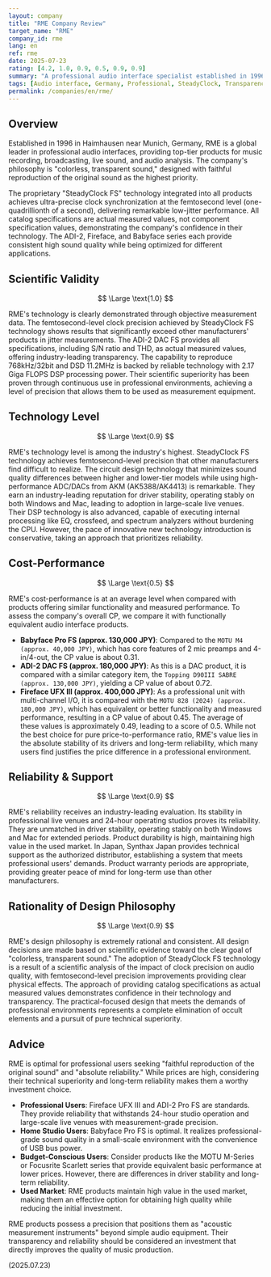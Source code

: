 ```yaml
---
layout: company
title: "RME Company Review"
target_name: "RME"
company_id: rme
lang: en
ref: rme
date: 2025-07-23
rating: [4.2, 1.0, 0.9, 0.5, 0.9, 0.9]
summary: "A professional audio interface specialist established in 1996 near Munich, Germany. Through proprietary SteadyClock FS technology, they achieve ultra-precise clock synchronization at the femtosecond level, pursuing 'colorless, transparent sound.' All specifications are actual measured values, and their driver stability and sound quality meet the demanding requirements of professional environments, earning overwhelming trust from studios worldwide."
tags: [Audio interface, Germany, Professional, SteadyClock, Transparency]
permalink: /companies/en/rme/
---
```

## Overview

Established in 1996 in Haimhausen near Munich, Germany, RME is a global leader in professional audio interfaces, providing top-tier products for music recording, broadcasting, live sound, and audio analysis. The company's philosophy is "colorless, transparent sound," designed with faithful reproduction of the original sound as the highest priority.

The proprietary "SteadyClock FS" technology integrated into all products achieves ultra-precise clock synchronization at the femtosecond level (one-quadrillionth of a second), delivering remarkable low-jitter performance. All catalog specifications are actual measured values, not component specification values, demonstrating the company's confidence in their technology. The ADI-2, Fireface, and Babyface series each provide consistent high sound quality while being optimized for different applications.

## Scientific Validity

$$ \Large \text{1.0} $$

RME's technology is clearly demonstrated through objective measurement data. The femtosecond-level clock precision achieved by SteadyClock FS technology shows results that significantly exceed other manufacturers' products in jitter measurements. The ADI-2 DAC FS provides all specifications, including S/N ratio and THD, as actual measured values, offering industry-leading transparency. The capability to reproduce 768kHz/32bit and DSD 11.2MHz is backed by reliable technology with 2.17 Giga FLOPS DSP processing power. Their scientific superiority has been proven through continuous use in professional environments, achieving a level of precision that allows them to be used as measurement equipment.

## Technology Level

$$ \Large \text{0.9} $$

RME's technology level is among the industry's highest. SteadyClock FS technology achieves femtosecond-level precision that other manufacturers find difficult to realize. The circuit design technology that minimizes sound quality differences between higher and lower-tier models while using high-performance ADC/DACs from AKM (AK5388/AK4413) is remarkable. They earn an industry-leading reputation for driver stability, operating stably on both Windows and Mac, leading to adoption in large-scale live venues. Their DSP technology is also advanced, capable of executing internal processing like EQ, crossfeed, and spectrum analyzers without burdening the CPU. However, the pace of innovative new technology introduction is conservative, taking an approach that prioritizes reliability.

## Cost-Performance

$$ \Large \text{0.5} $$

RME's cost-performance is at an average level when compared with products offering similar functionality and measured performance. To assess the company's overall CP, we compare it with functionally equivalent audio interface products.
- **Babyface Pro FS (approx. 130,000 JPY)**: Compared to the `MOTU M4 (approx. 40,000 JPY)`, which has core features of 2 mic preamps and 4-in/4-out, the CP value is about 0.31.
- **ADI-2 DAC FS (approx. 180,000 JPY)**: As this is a DAC product, it is compared with a similar category item, the `Topping D90III SABRE (approx. 130,000 JPY)`, yielding a CP value of about 0.72.
- **Fireface UFX III (approx. 400,000 JPY)**: As a professional unit with multi-channel I/O, it is compared with the `MOTU 828 (2024) (approx. 180,000 JPY)`, which has equivalent or better functionality and measured performance, resulting in a CP value of about 0.45.
The average of these values is approximately 0.49, leading to a score of 0.5. While not the best choice for pure price-to-performance ratio, RME's value lies in the absolute stability of its drivers and long-term reliability, which many users find justifies the price difference in a professional environment.

## Reliability & Support

$$ \Large \text{0.9} $$

RME's reliability receives an industry-leading evaluation. Its stability in professional live venues and 24-hour operating studios proves its reliability. They are unmatched in driver stability, operating stably on both Windows and Mac for extended periods. Product durability is high, maintaining high value in the used market. In Japan, Synthax Japan provides technical support as the authorized distributor, establishing a system that meets professional users' demands. Product warranty periods are appropriate, providing greater peace of mind for long-term use than other manufacturers.

## Rationality of Design Philosophy

$$ \Large \text{0.9} $$

RME's design philosophy is extremely rational and consistent. All design decisions are made based on scientific evidence toward the clear goal of "colorless, transparent sound." The adoption of SteadyClock FS technology is a result of a scientific analysis of the impact of clock precision on audio quality, with femtosecond-level precision improvements providing clear physical effects. The approach of providing catalog specifications as actual measured values demonstrates confidence in their technology and transparency. The practical-focused design that meets the demands of professional environments represents a complete elimination of occult elements and a pursuit of pure technical superiority.

## Advice

RME is optimal for professional users seeking "faithful reproduction of the original sound" and "absolute reliability." While prices are high, considering their technical superiority and long-term reliability makes them a worthy investment choice.

- **Professional Users**: Fireface UFX III and ADI-2 Pro FS are standards. They provide reliability that withstands 24-hour studio operation and large-scale live venues with measurement-grade precision.
- **Home Studio Users**: Babyface Pro FS is optimal. It realizes professional-grade sound quality in a small-scale environment with the convenience of USB bus power.
- **Budget-Conscious Users**: Consider products like the MOTU M-Series or Focusrite Scarlett series that provide equivalent basic performance at lower prices. However, there are differences in driver stability and long-term reliability.
- **Used Market**: RME products maintain high value in the used market, making them an effective option for obtaining high quality while reducing the initial investment.

RME products possess a precision that positions them as "acoustic measurement instruments" beyond simple audio equipment. Their transparency and reliability should be considered an investment that directly improves the quality of music production.

(2025.07.23)
